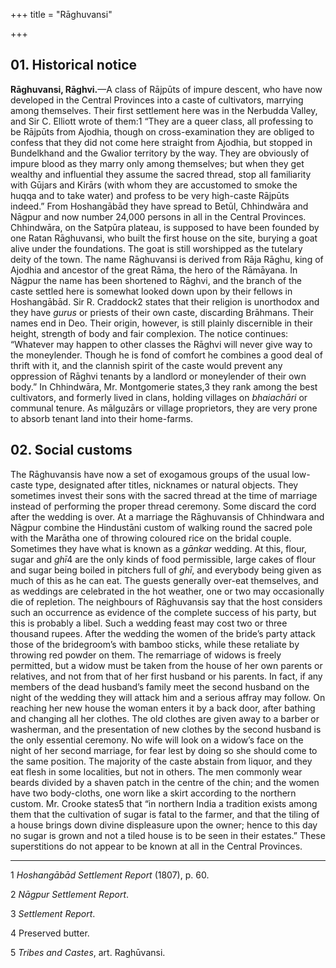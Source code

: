 +++
title = "Rāghuvansi"

+++

## 01. Historical notice

**Rāghuvansi, Rāghvi.**—A class of Rājpūts of impure descent, who have now developed in the Central Provinces into a caste of cultivators, marrying among themselves. Their first settlement here was in the Nerbudda Valley, and Sir C. Elliott wrote of them:1 “They are a queer class, all professing to be Rājpūts from Ajodhia, though on cross-examination they are obliged to confess that they did not come here straight from Ajodhia, but stopped in Bundelkhand and the Gwalior territory by the way. They are obviously of impure blood as they marry only among themselves; but when they get wealthy and influential they assume the sacred thread, stop all familiarity with Gūjars and Kirārs \(with whom they are accustomed to smoke the huqqa and to take water\) and profess to be very high-caste Rājpūts indeed.” From Hoshangābād they have spread to Betūl, Chhindwāra and Nāgpur and now number 24,000 persons in all in the Central Provinces. Chhindwāra, on the Satpūra plateau, is supposed to have been founded by one Ratan Rāghuvansi, who built the first house on the site, burying a goat alive under the foundations. The goat is still worshipped as the tutelary deity of the town. The name Rāghuvansi is derived from Rāja Rāghu, king of Ajodhia and ancestor of the great Rāma, the hero of the Rāmāyana. In Nāgpur the name has been shortened to Rāghvi, and the branch of the caste settled here is somewhat looked down upon by their fellows in Hoshangābād. Sir R. Craddock2 states that their religion is unorthodox and they have *gurus* or priests of their own caste, discarding Brāhmans. Their names end in Deo. Their origin, however, is still plainly discernible in their height, strength of body and fair complexion. The notice continues: “Whatever may happen to other classes the Rāghvi will never give way to the moneylender. Though he is fond of comfort he combines a good deal of thrift with it, and the clannish spirit of the caste would prevent any oppression of Rāghvi tenants by a landlord or moneylender of their own body.” In Chhindwāra, Mr. Montgomerie states,3 they rank among the best cultivators, and formerly lived in clans, holding villages on *bhaiachāri* or communal tenure. As mālguzārs or village proprietors, they are very prone to absorb tenant land into their home-farms. 

## 02. Social customs

The Rāghuvansis have now a set of exogamous groups of the usual low-caste type, designated after titles, nicknames or natural objects. They sometimes invest their sons with the sacred thread at the time of marriage instead of performing the proper thread ceremony. Some discard the cord after the wedding is over. At a marriage the Rāghuvansis of Chhindwara and Nāgpur combine the Hindustāni custom of walking round the sacred pole with the Marātha one of throwing coloured rice on the bridal couple. Sometimes they have what is known as a *gānkar* wedding. At this, flour, sugar and *ghī*4 are the only kinds of food permissible, large cakes of flour and sugar being boiled in pitchers full of *ghī*, and everybody being given as much of this as he can eat. The guests generally over-eat themselves, and as weddings are celebrated in the hot weather, one or two may occasionally die of repletion. The neighbours of Rāghuvansis say that the host considers such an occurrence as evidence of the complete success of his party, but this is probably a libel. Such a wedding feast may cost two or three thousand rupees. After the wedding the women of the bride’s party attack those of the bridegroom’s with bamboo sticks, while these retaliate by throwing red powder on them. The remarriage of widows is freely permitted, but a widow must be taken from the house of her own parents or relatives, and not from that of her first husband or his parents. In fact, if any members of the dead husband’s family meet the second husband on the night of the wedding they will attack him and a serious affray may follow. On reaching her new house the woman enters it by a back door, after bathing and changing all her clothes. The old clothes are given away to a barber or washerman, and the presentation of new clothes by the second husband is the only essential ceremony. No wife will look on a widow’s face on the night of her second marriage, for fear lest by doing so she should come to the same position. The majority of the caste abstain from liquor, and they eat flesh in some localities, but not in others. The men commonly wear beards divided by a shaven patch in the centre of the chin; and the women have two body-cloths, one worn like a skirt according to the northern custom. Mr. Crooke states5 that “in northern India a tradition exists among them that the cultivation of sugar is fatal to the farmer, and that the tiling of a house brings down divine displeasure upon the owner; hence to this day no sugar is grown and not a tiled house is to be seen in their estates.” These superstitions do not appear to be known at all in the Central Provinces. 

___________________

1 *Hoshangābād Settlement Report* \(1807\), p. 60. 

2 *Nāgpur Settlement Report*. 

3 *Settlement Report*. 

4 Preserved butter. 

5 *Tribes and Castes*, art. Raghūvansi. 

